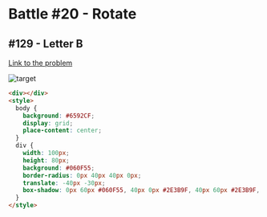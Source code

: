 # Battle #20 - Rotate

## #129 - Letter B

[Link to the problem](https://cssbattle.dev/play/129)

![target](https://cssbattle.dev/targets/129.png)

```html
<div></div>
<style>
  body {
    background: #6592CF;
    display: grid;
    place-content: center;
  }
  div {
    width: 100px;
    height: 80px;
    background: #060F55;
    border-radius: 0px 40px 40px 0px;
    translate: -40px -30px;
    box-shadow: 0px 60px #060F55, 40px 0px #2E3B9F, 40px 60px #2E3B9F, 80px 0px #515DBD, 80px 60px #515DBD;
  }
</style>
```
